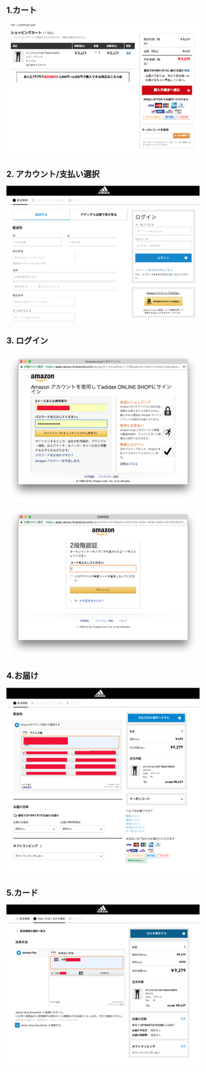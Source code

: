 ## 1.カート

![](images/addidas/01.cart.png)


## 2. アカウント/支払い選択

![](images/addidas/02.accounts.png)

## 3. ログイン

![](images/addidas/03.login.popup.png)

![](images/addidas/04.login.2factor.png)

## 4.お届け

![](images/addidas/05.delivery.png)

## 5.カード

![](images/addidas/06.payment.png)

